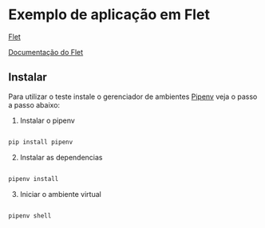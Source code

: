 # Exemplo de aplicação em Flet

[Flet](https://flet.dev/)

[Documentação do Flet](https://flet.dev/docs/)


## Instalar 

Para utilizar o teste instale o gerenciador de ambientes [Pipenv](https://pipenv.pypa.io/en/latest/) veja o passo a passo abaixo:

1. Instalar o pipenv

```bash

pip install pipenv

```

2. Instalar as dependencias

```bash

pipenv install

```

3. Iniciar o ambiente virtual

```bash

pipenv shell

```